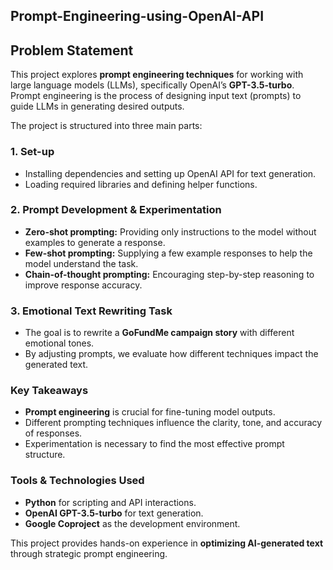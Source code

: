 ## Prompt-Engineering-using-OpenAI-API

## Problem Statement  

This project explores **prompt engineering techniques** for working with large language models (LLMs), specifically OpenAI’s **GPT-3.5-turbo**.  
Prompt engineering is the process of designing input text (prompts) to guide LLMs in generating desired outputs.  

The project is structured into three main parts:  

### 1. **Set-up**  
- Installing dependencies and setting up OpenAI API for text generation.  
- Loading required libraries and defining helper functions.  

### 2. **Prompt Development & Experimentation**  
- **Zero-shot prompting:** Providing only instructions to the model without examples to generate a response.  
- **Few-shot prompting:** Supplying a few example responses to help the model understand the task.  
- **Chain-of-thought prompting:** Encouraging step-by-step reasoning to improve response accuracy.  

### 3. **Emotional Text Rewriting Task**  
- The goal is to rewrite a **GoFundMe campaign story** with different emotional tones.  
- By adjusting prompts, we evaluate how different techniques impact the generated text.  

### **Key Takeaways**  
- **Prompt engineering** is crucial for fine-tuning model outputs.  
- Different prompting techniques influence the clarity, tone, and accuracy of responses.  
- Experimentation is necessary to find the most effective prompt structure.  

### **Tools & Technologies Used**  
- **Python** for scripting and API interactions.  
- **OpenAI GPT-3.5-turbo** for text generation.  
- **Google Coproject** as the development environment.  

This project provides hands-on experience in **optimizing AI-generated text** through strategic prompt engineering.

